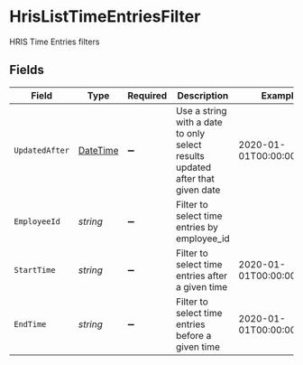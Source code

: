 # HrisListTimeEntriesFilter

HRIS Time Entries filters


## Fields

| Field                                                                                 | Type                                                                                  | Required                                                                              | Description                                                                           | Example                                                                               |
| ------------------------------------------------------------------------------------- | ------------------------------------------------------------------------------------- | ------------------------------------------------------------------------------------- | ------------------------------------------------------------------------------------- | ------------------------------------------------------------------------------------- |
| `UpdatedAfter`                                                                        | [DateTime](https://learn.microsoft.com/en-us/dotnet/api/system.datetime?view=net-5.0) | :heavy_minus_sign:                                                                    | Use a string with a date to only select results updated after that given date         | 2020-01-01T00:00:00.000Z                                                              |
| `EmployeeId`                                                                          | *string*                                                                              | :heavy_minus_sign:                                                                    | Filter to select time entries by employee_id                                          |                                                                                       |
| `StartTime`                                                                           | *string*                                                                              | :heavy_minus_sign:                                                                    | Filter to select time entries after a given time                                      | 2020-01-01T00:00:00.000Z                                                              |
| `EndTime`                                                                             | *string*                                                                              | :heavy_minus_sign:                                                                    | Filter to select time entries before a given time                                     | 2020-01-01T00:00:00.000Z                                                              |